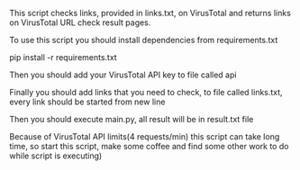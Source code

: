 This script checks links, provided in links.txt, on VirusTotal and returns links on VirusTotal URL check result pages.

To use this script you should install dependencies from requirements.txt

pip install -r requirements.txt

Then you should add your VirusTotal API key to file called api

Finally you should add links that you need to check, to file called links.txt, every link should be started from new line

Then you should execute main.py, all result will be in result.txt file


Because of VirusTotal API limits(4 requests/min) this script can take long time, so start this script, make some coffee and find some other work to do while script is executing)
